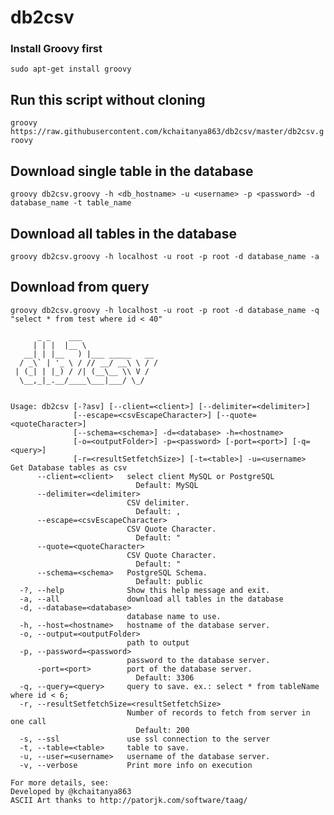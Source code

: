 # db2csv

### Install Groovy first
`sudo apt-get install groovy`

## Run this script without cloning 
`groovy https://raw.githubusercontent.com/kchaitanya863/db2csv/master/db2csv.groovy`

## Download single table in the database
`groovy db2csv.groovy -h <db_hostname> -u <username> -p <password> -d database_name -t table_name`

## Download all tables in the database
`groovy db2csv.groovy -h localhost -u root -p root -d database_name -a`

## Download from query 
`groovy db2csv.groovy -h localhost -u root -p root -d database_name -q "select * from test where id < 40"`


``` 
      _ _    ___                
     | | |  |__ \               
   __| | |__   ) |___ _____   __
  / _\` | '_ \ / // __/ __\ \ / /
 | (_| | |_) / /| (__\__ \\ V / 
  \__,_|_.__/____\___|___/ \_/  
                                
                                
Usage: db2csv [-?asv] [--client=<client>] [--delimiter=<delimiter>]
              [--escape=<csvEscapeCharacter>] [--quote=<quoteCharacter>]
              [--schema=<schema>] -d=<database> -h=<hostname>
              [-o=<outputFolder>] -p=<password> [-port=<port>] [-q=<query>]
              [-r=<resultSetfetchSize>] [-t=<table>] -u=<username>
Get Database tables as csv
      --client=<client>   select client MySQL or PostgreSQL
                            Default: MySQL
      --delimiter=<delimiter>
                          CSV delimiter.
                            Default: ,
      --escape=<csvEscapeCharacter>
                          CSV Quote Character.
                            Default: "
      --quote=<quoteCharacter>
                          CSV Quote Character.
                            Default: "
      --schema=<schema>   PostgreSQL Schema.
                            Default: public
  -?, --help              Show this help message and exit.
  -a, --all               download all tables in the database
  -d, --database=<database>
                          database name to use.
  -h, --host=<hostname>   hostname of the database server.
  -o, --output=<outputFolder>
                          path to output
  -p, --password=<password>
                          password to the database server.
      -port=<port>        port of the database server.
                            Default: 3306
  -q, --query=<query>     query to save. ex.: select * from tableName where id < 6;
  -r, --resultSetfetchSize=<resultSetfetchSize>
                          Number of records to fetch from server in one call
                            Default: 200
  -s, --ssl               use ssl connection to the server
  -t, --table=<table>     table to save.
  -u, --user=<username>   username of the database server.
  -v, --verbose           Print more info on execution

For more details, see:
Developed by @kchaitanya863
ASCII Art thanks to http://patorjk.com/software/taag/

```
